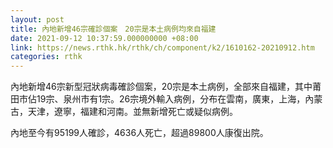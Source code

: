 ```yaml
---
layout: post
title: 內地新增46宗確診個案　20宗是本土病例均來自福建
date: 2021-09-12 10:37:59.000000000 +08:00
link: https://news.rthk.hk/rthk/ch/component/k2/1610162-20210912.htm
categories: rthk
---
```


內地新增46宗新型冠狀病毒確診個案，20宗是本土病例，全部來自福建，其中莆田市佔19宗、泉州市有1宗。26宗境外輸入病例，分布在雲南，廣東，上海，內蒙古，天津，遼寧，福建和河南。並無新增死亡或疑似病例。

內地至今有95199人確診，4636人死亡，超過89800人康復出院。
